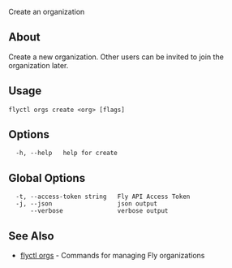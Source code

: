 <p class="font-medium tracking-tight text-gray-400 text-lg -mt-4 mb-9 pb-5 border-b">
  Create an organization
</p>

## About

Create a new organization. Other users can be invited to join the
organization later.

## Usage

~~~
flyctl orgs create <org> [flags]
~~~

## Options

~~~
  -h, --help   help for create
~~~

## Global Options

~~~
  -t, --access-token string   Fly API Access Token
  -j, --json                  json output
      --verbose               verbose output
~~~

## See Also

* [flyctl orgs](/docs/flyctl/orgs/)	 - Commands for managing Fly organizations

